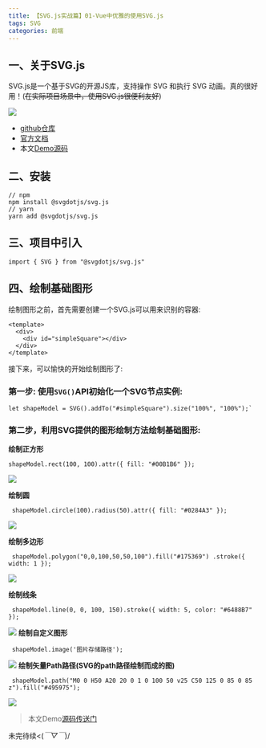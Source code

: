 ```yaml
---
title: 【SVG.js实战篇】01-Vue中优雅的使用SVG.js
tags: SVG
categories: 前端
---
```


## 一、关于SVG.js

SVG.js是一个基于SVG的开源JS库，支持操作 SVG 和执行 SVG 动画。真的很好用！(~~在实际项目场景中，使用SVG.js很便利友好~~)

![](https://imgconvert.csdnimg.cn/aHR0cHM6Ly91c2VyLWdvbGQtY2RuLnhpdHUuaW8vMjAyMC83LzI2LzE3MzhhNmQyOTJiNjY0OTk?x-oss-process=image/format,png)

* [github仓库](https://github.com/svgdotjs/svg.js)
* [官方文档](https://svgjs.com/docs/3.1/)
*  本文[Demo源码](https://github.com/WolfGirlM/SVGjs-Demos)

## 二、安装

```
// npm
npm install @svgdotjs/svg.js
// yarn
yarn add @svgdotjs/svg.js

```
## 三、项目中引入

```
import { SVG } from "@svgdotjs/svg.js"
```

## 四、绘制基础图形

[](demo地址)

绘制图形之前，首先需要创建一个SVG.js可以用来识别的容器:

```
<template>
  <div>
    <div id="simpleSquare"></div>
  </div>
</template>
```

接下来，可以愉快的开始绘制图形了:

### 第一步: 使用`SVG()`API初始化一个SVG节点实例:

```
let shapeModel = SVG().addTo("#simpleSquare").size("100%", "100%");`

```
### 第二步，利用SVG提供的图形绘制方法绘制基础图形:

**绘制正方形**

```
shapeModel.rect(100, 100).attr({ fill: "#00B1B6" });
```

![](https://imgconvert.csdnimg.cn/aHR0cHM6Ly91c2VyLWdvbGQtY2RuLnhpdHUuaW8vMjAyMC83LzE0LzE3MzRkMjkyYjE5YmNjYzM?x-oss-process=image/format,png)

**绘制圆**
```
 shapeModel.circle(100).radius(50).attr({ fill: "#0284A3" });
```

![](https://imgconvert.csdnimg.cn/aHR0cHM6Ly91c2VyLWdvbGQtY2RuLnhpdHUuaW8vMjAyMC83LzE0LzE3MzRkM2NiMjAwNzU4ZTQ?x-oss-process=image/format,png)

**绘制多边形**

```
 shapeModel.polygon("0,0,100,50,50,100").fill("#175369") .stroke({ width: 1 });
```

![](https://imgconvert.csdnimg.cn/aHR0cHM6Ly91c2VyLWdvbGQtY2RuLnhpdHUuaW8vMjAyMC83LzE0LzE3MzRkNDU0ZTQ3OGRhM2I?x-oss-process=image/format,png)

**绘制线条**
```
 shapeModel.line(0, 0, 100, 150).stroke({ width: 5, color: "#6488B7" });
```

![](https://imgconvert.csdnimg.cn/aHR0cHM6Ly91c2VyLWdvbGQtY2RuLnhpdHUuaW8vMjAyMC83LzE0LzE3MzRkNDU5ZWRhYWI3YTU?x-oss-process=image/format,png)
**绘制自定义图形**
```
 shapeModel.image('图片存储路径');
```
![](https://imgconvert.csdnimg.cn/aHR0cHM6Ly91c2VyLWdvbGQtY2RuLnhpdHUuaW8vMjAyMC83LzE0LzE3MzRkNDVkM2I3NGJhNTE?x-oss-process=image/format,png)
**绘制矢量Path路径(SVG的path路径绘制而成的图)**
```
 shapeModel.path("M0 0 H50 A20 20 0 1 0 100 50 v25 C50 125 0 85 0 85 z").fill("#495975");
```

![](https://imgconvert.csdnimg.cn/aHR0cHM6Ly91c2VyLWdvbGQtY2RuLnhpdHUuaW8vMjAyMC83LzE0LzE3MzRkNDYxNjBkNjYxZTA?x-oss-process=image/format,png)

> 本文Demo[源码传送门](https://github.com/WolfGirlM/SVGjs-Demos)

未完待续<(*￣▽￣*)/


